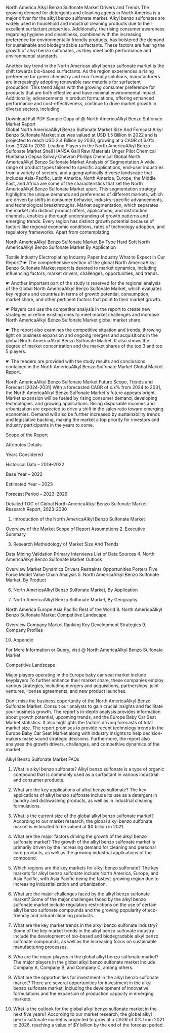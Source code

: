 North America Alkyl Benzo Sulfonate Market Drivers and Trends
The growing demand for detergents and cleaning agents in North America is a major driver for the alkyl benzo sulfonate market. Alkyl benzo sulfonates are widely used in household and industrial cleaning products due to their excellent surfactant properties. Additionally, the rising consumer awareness regarding hygiene and cleanliness, combined with the increasing preference for environmentally friendly products, has bolstered the demand for sustainable and biodegradable surfactants. These factors are fueling the growth of alkyl benzo sulfonates, as they meet both performance and environmental standards.

Another key trend in the North American alkyl benzo sulfonate market is the shift towards bio-based surfactants. As the region experiences a rising preference for green chemistry and eco-friendly solutions, manufacturers are increasingly adopting renewable raw materials for surfactant production. This trend aligns with the growing consumer preference for products that are both effective and have minimal environmental impact. Additionally, advancements in product formulations, offering enhanced performance and cost-effectiveness, continue to drive market growth in diverse sectors, including

Download Full PDF Sample Copy of @ North AmericaAlkyl Benzo Sulfonate Market Report  
Global North AmericaAlkyl Benzo Sulfonate Market Size And Forecast
Alkyl Benzo Sulfonate Market size was valued at USD 1.5 Billion in 2022 and is projected to reach USD 2.4 Billion by 2030, growing at a CAGR of 6.0% from 2024 to 2030.
Leading Players in the North AmericaAlkyl Benzo Sulfonate Market
Shell
HANSA
Galil Raw Materials
Unger
Pilot Chemical
Huntsman
Cepsa
Solvay
Chevron Phillips Chemical
Global North AmericaAlkyl Benzo Sulfonate Market Analysis of Segmentation
A wide range of product types tailored to specific applications, end-user industries from a variety of sectors, and a geographically diverse landscape that includes Asia-Pacific, Latin America, North America, Europe, the Middle East, and Africa are some of the characteristics that set the North AmericaAlkyl Benzo Sulfonate Market apart. This segmentation strategy highlights the unique demands and preferences of different markets, which are driven by shifts in consumer behavior, industry-specific advancements, and technological breakthroughs. Market segmentation, which separates the market into distinct product offers, applications, and distribution channels, enables a thorough understanding of growth patterns and emerging trends. Every region has distinct growth potential because of factors like regional economic conditions, rates of technology adoption, and regulatory frameworks. Apart from contemplating

North AmericaAlkyl Benzo Sulfonate Market By Type
Hard
Soft
North AmericaAlkyl Benzo Sulfonate Market By Application

Textile Industry
Electroplating Industry
Paper Industry
What to Expect in Our Report?
☛ The comprehensive section of the global North AmericaAlkyl Benzo Sulfonate Market report is devoted to market dynamics, including influencing factors, market drivers, challenges, opportunities, and trends.

☛ Another important part of the study is reserved for the regional analysis of the Global North AmericaAlkyl Benzo Sulfonate Market, which evaluates key regions and countries in terms of growth potential, consumption, market share, and other pertinent factors that point to their market growth.

☛ Players can use the competitor analysis in the report to create new strategies or refine existing ones to meet market challenges and increase North AmericaAlkyl Benzo Sulfonate Market global market share.

☛ The report also examines the competitive situation and trends, throwing light on business expansion and ongoing mergers and acquisitions in the global North AmericaAlkyl Benzo Sulfonate Market. It also shows the degree of market concentration and the market shares of the top 3 and top 5 players.

☛ The readers are provided with the study results and conclusions contained in the North AmericaAlkyl Benzo Sulfonate Market Global Market Report.

North AmericaAlkyl Benzo Sulfonate Market Future Scope, Trends and Forecast [2024-2031]
With a forecasted CAGR of x.x% from 2024 to 2031, the North AmericaAlkyl Benzo Sulfonate Market's future appears bright. Market expansion will be fueled by rising consumer demand, developing technologies, and growing applications. Rising disposable incomes and urbanization are expected to drive a shift in the sales ratio toward emerging economies. Demand will also be further increased by sustainability trends and legislative backing, making the market a top priority for investors and industry participants in the years to come.

Scope of the Report

Attributes Details

Years Considered

Historical Data – 2019–2022

Base Year – 2022

Estimated Year – 2023

Forecast Period – 2023–2029

Detailed TOC of Global North AmericaAlkyl Benzo Sulfonate Market Research Report, 2023-2030
1. Introduction of the North AmericaAlkyl Benzo Sulfonate Market

Overview of the Market
Scope of Report
Assumptions
2. Executive Summary

3. Research Methodology of Market Size And Trends

Data Mining
Validation
Primary Interviews
List of Data Sources
4. North AmericaAlkyl Benzo Sulfonate Market Outlook

Overview
Market Dynamics
Drivers
Restraints
Opportunities
Porters Five Force Model
Value Chain Analysis
5. North AmericaAlkyl Benzo Sulfonate Market, By Product

6. North AmericaAlkyl Benzo Sulfonate Market, By Application

7. North AmericaAlkyl Benzo Sulfonate Market, By Geography

North America
Europe
Asia Pacific
Rest of the World
8. North AmericaAlkyl Benzo Sulfonate Market Competitive Landscape

Overview
Company Market Ranking
Key Development Strategies
9. Company Profiles

10. Appendix

For More Information or Query, visit @ North AmericaAlkyl Benzo Sulfonate Market

Competitive Landscape

Major players operating in the Europe baby car seat market include keyplayers To further enhance their market share, these companies employ various strategies, including mergers and acquisitions, partnerships, joint ventures, license agreements, and new product launches.

Don’t miss the business opportunity of the North AmericaAlkyl Benzo Sulfonate Market. Consult our analysts to gain crucial insights and facilitate your business growth.
The report's in-depth analysis provides information about growth potential, upcoming trends, and the Europe Baby Car Seat Market statistics. It also highlights the factors driving forecasts of total market size. The report promises to provide recent technology trends in the Europe Baby Car Seat Market along with industry insights to help decision-makers make sound strategic decisions. Furthermore, the report also analyses the growth drivers, challenges, and competitive dynamics of the market.

Alkyl Benzo Sulfonate Market FAQs
1. What is alkyl benzo sulfonate?
Alkyl benzo sulfonate is a type of organic compound that is commonly used as a surfactant in various industrial and consumer products.

2. What are the key applications of alkyl benzo sulfonate?
The key applications of alkyl benzo sulfonate include its use as a detergent in laundry and dishwashing products, as well as in industrial cleaning formulations.

3. What is the current size of the global alkyl benzo sulfonate market?
According to our market research, the global alkyl benzo sulfonate market is estimated to be valued at $X billion in 2021.

4. What are the major factors driving the growth of the alkyl benzo sulfonate market?
The growth of the alkyl benzo sulfonate market is primarily driven by the increasing demand for cleaning and personal care products, as well as the growing industrial applications of the compound.

5. Which regions are the key markets for alkyl benzo sulfonate?
The key markets for alkyl benzo sulfonate include North America, Europe, and Asia Pacific, with Asia Pacific being the fastest-growing region due to increasing industrialization and urbanization.

6. What are the major challenges faced by the alkyl benzo sulfonate market?
Some of the major challenges faced by the alkyl benzo sulfonate market include regulatory restrictions on the use of certain alkyl benzo sulfonate compounds and the growing popularity of eco-friendly and natural cleaning products.

7. What are the key market trends in the alkyl benzo sulfonate industry?
Some of the key market trends in the alkyl benzo sulfonate industry include the development of bio-based and biodegradable alkyl benzo sulfonate compounds, as well as the increasing focus on sustainable manufacturing processes.

8. Who are the major players in the global alkyl benzo sulfonate market?
The major players in the global alkyl benzo sulfonate market include Company A, Company B, and Company C, among others.

9. What are the opportunities for investment in the alkyl benzo sulfonate market?
There are several opportunities for investment in the alkyl benzo sulfonate market, including the development of innovative formulations and the expansion of production capacity in emerging markets.

10. What is the outlook for the global alkyl benzo sulfonate market in the next five years?
According to our market research, the global alkyl benzo sulfonate market is projected to grow at a CAGR of X% from 2021 to 2026, reaching a value of $Y billion by the end of the forecast period.

